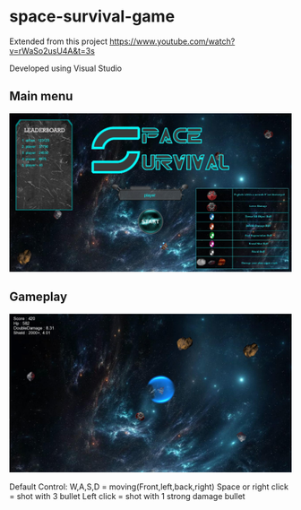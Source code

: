 # space-survival-game

Extended from this project
https://www.youtube.com/watch?v=rWaSo2usU4A&t=3s

Developed using Visual Studio

## Main menu
![alt text](/main_menu_screenshot.jpg "gameplay_screenshot")
## Gameplay
![alt text](/game_play_screenshot.jpg "gameplay_screenshot")

Default Control:
W,A,S,D = moving(Front,left,back,right)
Space or right click = shot with 3 bullet
Left click = shot with 1 strong damage bullet

